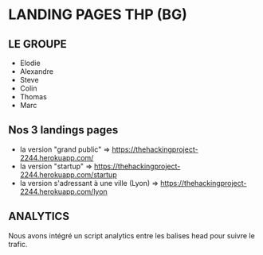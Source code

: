 # LANDING PAGES THP (BG)


## LE GROUPE

- Elodie
- Alexandre
- Steve
- Colin
- Thomas
- Marc

## Nos 3 landings pages

- la version "grand public" => https://thehackingproject-2244.herokuapp.com/
- la version "startup" => https://thehackingproject-2244.herokuapp.com/startup
- la version s'adressant à une ville (Lyon) => https://thehackingproject-2244.herokuapp.com/lyon

## ANALYTICS

Nous avons intégré un script analytics entre les balises head pour suivre le trafic.
